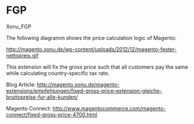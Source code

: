 FGP
===

Xonu_FGP

The following diagramm shows the price calculation logic of Magento:

http://magento.xonu.de/wp-content/uploads/2012/12/magento-fester-nettopreis.gif

This extension will fix the gross price such that all customers pay the same while calculating country-specific tax rate.

Blog Article:
http://magento.xonu.de/magento-extensions/empfehlungen/fixed-gross-price-extension-gleiche-bruttopreise-fur-alle-kunden/

Magento Connect:
http://www.magentocommerce.com/magento-connect/fixed-gross-price-4700.html
